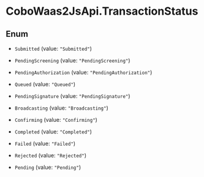 # CoboWaas2JsApi.TransactionStatus

## Enum


* `Submitted` (value: `"Submitted"`)

* `PendingScreening` (value: `"PendingScreening"`)

* `PendingAuthorization` (value: `"PendingAuthorization"`)

* `Queued` (value: `"Queued"`)

* `PendingSignature` (value: `"PendingSignature"`)

* `Broadcasting` (value: `"Broadcasting"`)

* `Confirming` (value: `"Confirming"`)

* `Completed` (value: `"Completed"`)

* `Failed` (value: `"Failed"`)

* `Rejected` (value: `"Rejected"`)

* `Pending` (value: `"Pending"`)


